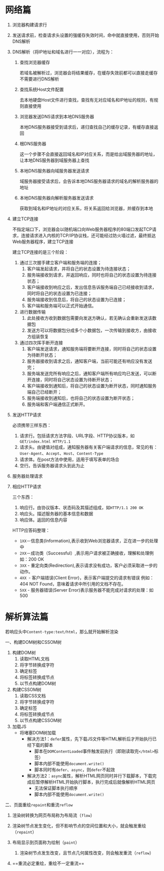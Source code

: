 # 网络篇

1. 浏览器构建请求行

2. 发送请求前，检查请求头设置的强缓存失效时间，命中就直接使用，否则开始DNS解析

3. DNS解析（将IP地址和域名进行一一对应），流程为：

   1. 查找浏览器缓存

      若域名被解析过，浏览器会将结果缓存，在缓存失效前都可以直接走缓存不需要进行DNS解析

   2. 查找系统Host文件配置

      去本地硬盘Host文件进行查找，查找有无对应域名和IP地址的规则，有规则直接使用

   3. 浏览器发送DNS请求到本地DNS服务器

      本地DNS服务器接受到请求后，递归查找自己的缓存记录，有缓存直接返回

   4. 根DNS服务器

      这一个步骤不会直接返回域名和IP对应关系，而是给出域服务器的地址，让本地DNS服务器到域服务器上查找

   5. 本地DNS服务器向域服务器发送请求

      域服务器接受请求后，会告诉本地DNS服务器请求的域名的解析服务器的地址

   6. 本地DNS服务器向解析服务器发送请求

      获取到域名和IP地址的对应关系，将关系返回给浏览器，并缓存到本地

4. 建立TCP连接

   不指定端口下，浏览器会以随机端口向Web服务器程序的80端口发起TCP请求，连接请求进入内核的TCP/IP协议栈，还可能经过防火墙过滤，最终抵达Web服务器程序，建立TCP连接

   建立TCP连接的是三个阶段：

   1. 通过三次握手建立客户端和服务端的连接；
      1. 客户端发起请求，并将自己的状态设置为待连接状态；
      2. 服务端接收到请求，并返回响应，同时也将自己的状态设置为待连接状态；
      3. 客户端接收到响应之后，发出信息告诉服务端自己已经接收到请求，同时将自己的状态设置为已连接；
      4. 服务端接收到信息后，将自己的状态设置为已连接；
      5. 客户端和服务端可以正式开始通信。
   2. 进行数据传输
      1. 此处接收方收到数据包需要向发送方确认，若无确认会重新发送该数据包
      2. 发送方可以将数据包分成多个小数据包，一次传输到接收方，由接收方组装恢复
   3. 通过四次挥手断开连接
      1. 客户端发送请求，通知服务端将要断开连接，同时将自己的状态设置为待断开状态；
      2. 服务器接收到请求之后，通知客户端，当前可能还有响应没有发送完；
      3. 服务端发送完所有响应之后，通知客户端所有响应均已发送，可以断开连接，同时将自己状态设置为待断开状态；
      4. 客户端接收到通知后，将自己的状态设置为断开状态，同时通知服务端自己已经断开；
      5. 服务端接收到通知后，也将自己的状态设置为断开状态；
      6. 服务端和客户端通信正式断开。
   
5. 发送HTTP请求

   必须携带三样东西：

   1. 请求行。包括请求方法字段、URL字段、HTTP协议版本，如`GET/index.html HTTP/1.1`
   2. 请求头。由键值对组成，通知服务器有关客户端请求的信息，常见的有：`User-Agent`、`Accept`、`Host`、`Content-Type`
   3. 请求体。在post方法中使用，适用于填写表单的场合
   4. 空行。告诉服务器请求头到此为止

6. 服务器处理请求

7. 相应HTTP请求

   三个东西：

   1. 响应行。由协议版本、状态码及其描述组成，如`HTTP/1.1 200 OK`
   2. 响应头。描述服务器的基本信息和数据
   3. 响应体。返回的信息内容
   
   HTTP应答码整理：
   
   - `1XX`－信息类(Information),表示收到Web浏览器请求，正在进一步的处理中 
   - `2XX`－成功类（Successful）,表示用户请求被正确接收，理解和处理例如：200 OK 
   - `3XX` - 重定向类(Redirection),表示请求没有成功，客户必须采取进一步的动作。 
   - `4XX `- 客户端错误(Client Error)，表示客户端提交的请求有错误 例如：404 NOT Found，意味着请求中所引用的文档不存在。 
   - `5XX` - 服务器错误(Server Error)表示服务器不能完成对请求的处理：如 500 



# 解析算法篇

若响应头中`Content-type:text/html`，那么就开始解析渲染

一、构建DOM树和CSSOM树

1. 构建DOM树
   1. 读取HTML文档
   2. 将字节转换成字符
   3. 确定标签
   4. 将标签转换成节点
   5. 以节点构建DOM树
2. 构建CSSOM树
   1. 读取CSS文档
   2. 将字节转换成字符
   3. 确定标签
   4. 将标签转换成节点
   5. 以节点构建CSSOM树
3. 加载JS
   + 将堵塞DOM树加载
     + 解决方法1：`defer`属性，先下载JS文件等HTML解析后才开始执行已经下载的脚本
       + 脚本在`DOMContentLoaded`事件触发前执行（即刚读取完`</html>`标签）
       + 脚本内部不能使用`document.write()`
       + 脚本同时有`defer`、`async`，则`defer`不起效
     + 解决方法2：`async`属性，解析HTML网页同时并行下载脚本，下载完成后暂停解析HTML开始执行脚本，执行完成后就像解析HTML网页
       + 无法保证脚本执行顺序
       + 脚本内部不能使用`document.write()`

二、页面重绘`repaint`和重流`reflow`

1. 渲染树转换为网页布局称为布局流（`flow`）
   
1. 渲染树节点发生变化，但不影响节点的空间位置和大小，就会触发重绘（`repaint`）
   
2. 布局显示到页面称为绘制（`paint`）

   1. 渲染树节点发生改变，且节点几何属性改变，则会触发重流（`reflow`）
3. ==重流必定重绘，重绘不一定重流==
   

   

